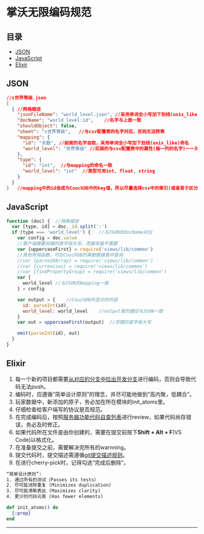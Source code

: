 # 掌沃无限编码规范

## 目录

* [JSON](#JSON)
* [JavaScript](#JavaScript)
* [Elixir](#Elixir)

## JSON

```json
//s世界等级.json
[
  { //两格缩进
    "jsonFileName": "world_level.json", //采用单词全小写加下划线(unix_like)命名
    "docName": "world_level:id",    //名字与上面一致
    "shouldObject": false,
    "sheet": "s世界等级",   //与csv配置表的名字对应，否则无法转表
    "mapping": {
      "id": "天数", //前面的名字自取，采用单词全小写加下划线(unix_like)命名
      "world_level": "世界等级" //后面的与csv配置表中的属性(每一列的名字)一一对应，尽量保证顺序对应
    },
    "type": {
      "id": "int",  //与mapping的命名一致
      "world_level": "int"  //类型可用int, float, string
    }
  }
]   //mapping中的id会成为CouchDB中的key值，所以尽量选择csv中的索引(或者易于区分且唯一的值)作为JSON的id
```

## JavaScript

```javascript
function (doc) {  //两格缩进
  var [type, id] = doc._id.split(':')
  if (type === 'world_level') {   //与JSON的docName对应
    var config = doc.value
    //客户端需要将键的首字母大写，而服务器不需要
    var {uppercaseFirst} = require('views/lib/common')
    //其他常用函数，可在CouchDB的离散数据表中查询
    //var {parse2DArray} = require('views/lib/common')
    //var {currencies} = require('views/lib/common')
    //var {findPropertyGroup} = require('views/lib/common')
    var {
      world_level //与JSON的mapping一致
    } = config

    var output = {    //CouchDB所显示的内容
      id: parseInt(id),
      world_level: world_level    //output里的键应与JSON一致
    }
    var out = uppercaseFirst(output)  //将键的首字母大写

    emit(parseInt(id), out)
  }
}
```

## Elixir

1. 每一个新的项目都需要[从对应的分支中拉出开发分支](/lib/branch.md)进行编码，否则会导致代码无法push。
2. 编码时，应遵循“简单设计原则”的理念，并尽可能地做到“高内聚，低耦合”。
3. 玩家数据中，新添加的原子，务必加在所在模块的init_atoms里。
4. 仔细检查给客户端写的协议是否规范。
5. 在完成编码后，按照[服务器功能代码自查列表](/lib/服务器规则.md#服务器功能代码自查列表)进行review，如果代码尚存错误，务必及时修正。
6. 如果代码所在文件是由你创建的，需要在提交前按下**Shift + Alt + F**(VS Code)以格式化。
7. 在准备提交之前，需要解决完所有的warnning。
8. 提交代码时，提交描述需遵循[git提交描述规则](/lib/服务器规则.md#git提交描述规则)。
9. 在进行cherry-pick时，记得勾选“完成后删除”。

```txt
“简单设计原则”:
1. 通过所有的测试（Passes its tests）
2. 尽可能消除重复 (Minimizes duplication)
3. 尽可能清晰表达 (Maximizes clarity)
4. 更少的代码元素 (Has fewer elements)
```

```elixir
def init_atoms() do
  {:prop}
end
```

---
